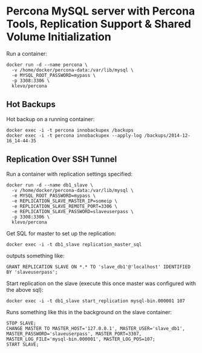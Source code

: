 # Percona MySQL server with Percona Tools, Replication Support & Shared Volume Initialization

Run a container:

```
docker run -d --name percona \
  -v /home/docker/percona-data:/var/lib/mysql \
  -e MYSQL_ROOT_PASSWORD=mypass \
  -p 3308:3306 \
  klevo/percona
```

## Hot Backups

Hot backup on a running container:

```
docker exec -i -t percona innobackupex /backups
docker exec -i -t percona innobackupex --apply-log /backups/2014-12-16_14-44-35
```

## Replication Over SSH Tunnel

Run a container with replication settings specified:

```
docker run -d --name db1_slave \
  -v /home/docker/percona-data:/var/lib/mysql \
  -e MYSQL_ROOT_PASSWORD=mypass \
  -e REPLICATION_SLAVE_MASTER_IP=someip \
  -e REPLICATION_SLAVE_REMOTE_PORT=3306 \
  -e REPLICATION_SLAVE_PASSWORD=slaveuserpass \
  -p 3308:3306 \
  klevo/percona
```

Get SQL for master to set up the replication:

```
docker exec -i -t db1_slave replication_master_sql
```

outputs something like:

```
GRANT REPLICATION SLAVE ON *.* TO 'slave_db1'@'localhost' IDENTIFIED BY 'slaveuserpass';
```

Start replication on the slave (execute this once master was configured with the above sql):

```
docker exec -i -t db1_slave start_replication mysql-bin.000001 107
```

Runs something like this in the background on the slave container:

```
STOP SLAVE;
CHANGE MASTER TO MASTER_HOST='127.0.0.1', MASTER_USER='slave_db1', MASTER_PASSWORD='slaveuserpass', MASTER_PORT=3307, MASTER_LOG_FILE='mysql-bin.000001', MASTER_LOG_POS=107;
START SLAVE;
```